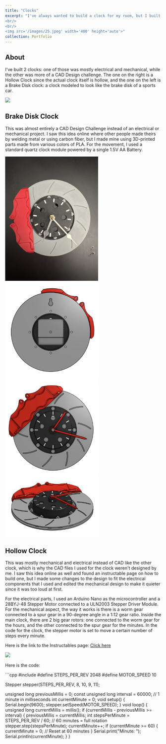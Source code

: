 ```yaml
---
title: "Clocks"
excerpt: "I've always wanted to build a clock for my room, but I built not one but two clocks. Here are the 2 clocks I built!
<br/>
<br/>
<img src='/images/25.jpeg' width='400' height='auto'>"
collection: Portfolio
---
```

## About
I've built 2 clocks: one of those was mostly electrical and mechanical, while the other was more of a CAD Design challenge. The one on the right is a Hollow Clock since the actual clock itself is hollow, and the one on the left is a Brake Disk clock: a clock modeled to look like the brake disk of a sports car.
<p></p>
<img src='/images/25.jpeg' width='400' height='auto'>

## Brake Disk Clock
This was almost entirely a CAD Design Challenge instead of an electrical or mechanical project. I saw this idea online where other people made theirs by welding metal or using carbon fiber, but I made mine using 3D-printed parts made from various colors of PLA. For the movement, I used a standard quartz clock module powered by a single 1.5V AA Battery.
<p></p>
<img src='/images/24.jpeg' width='300' height='auto'>
<img src='/images/20.png' width='300' height='auto'>
<img src='/images/21.png' width='300' height='auto'>
<img src='/images/22.png' width='300' height='auto'>

## Hollow Clock
This was mostly mechanical and electrical instead of CAD like the other clock, which is why the CAD files I used for the clock weren't designed by me. I saw this idea online as well and found an instructable page on how to build one, but I made some changes to the design to fit the electrical components that I used and edited the mechanical design to make it quieter since it was too loud at first.
<p></p>
For the electrical parts, I used an Arduino Nano as the microcontroller and a 28BYJ-48 Stepper Motor connected to a ULN2003 Stepper Driver Module. For the mechanical aspect, the way it works is there is a worm gear connected to a spur gear in a 90-degree angle in a 1:12 gear ratio. Inside the main clock, there are 2 big gear rotors: one connected to the worm gear for the hours, and the other connected to the spur gear for the minutes. In the code for the clock, the stepper motor is set to move a certain number of steps every minute.
<p></p>
Here is the link to the Instructables page:
<a href="https://www.instructables.com/Hollow-Clock-V/">Click here</a>
<p></p>
<img src='/images/23.jpeg' width='300' height='auto'>
<p></p>
Here is the code:
<p></p>
```cpp
#include <Stepper.h>
#define STEPS_PER_REV 2048 
#define MOTOR_SPEED 10      

Stepper stepper(STEPS_PER_REV, 8, 10, 9, 11);

unsigned long previousMillis = 0;
const unsigned long interval = 60000;  // 1 minute in milliseconds
int currentMinute = 0;
void setup() {
    Serial.begin(9600);
    stepper.setSpeed(MOTOR_SPEED);
}
void loop() {
    unsigned long currentMillis = millis();
    if (currentMillis - previousMillis >= interval) {
        previousMillis = currentMillis;
        int stepsPerMinute = STEPS_PER_REV / 60;  // 60 minutes = full rotation
        stepper.step(stepsPerMinute);
        currentMinute++;
        if (currentMinute >= 60) {
            currentMinute = 0; // Reset at 60 minutes
        }
        Serial.print("Minute: ");
        Serial.println(currentMinute);
    }
}
```


